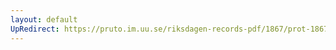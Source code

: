 ```yaml
---
layout: default
UpRedirect: https://pruto.im.uu.se/riksdagen-records-pdf/1867/prot-1867--ak--402/prot-1867--ak--402_002.pdf
---
```

